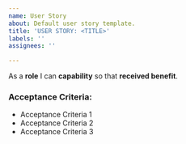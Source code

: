 ```yaml
---
name: User Story
about: Default user story template.
title: 'USER STORY: <TITLE>'
labels: ''
assignees: ''

---
```


As a **role** I can **capability** so that **received benefit**.

### Acceptance Criteria:

* Acceptance Criteria 1
* Acceptance Criteria 2
* Acceptance Criteria 3
